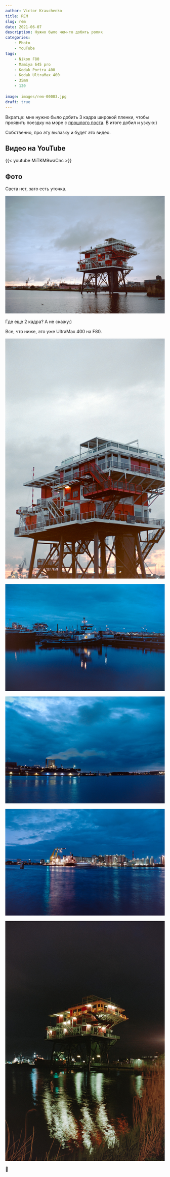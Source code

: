 ```yaml
---
author: Victor Kravchenko
title: REM
slug: rem
date: 2021-06-07
description: Нужно было чем-то добить ролик
categories:
    - Photo
    - YouTube
tags:
    - Nikon F80
    - Mamiya 645 pro
    - Kodak Portra 400
    - Kodak UltraMax 400
    - 35mm
    - 120

image: images/rem-00003.jpg
draft: true
---
```


Вкратце: мне нужно было добить 3 кадра широкой пленки, чтобы проявить поездку на море с [прошлого поста](https://www.snek.sh/p/zomer-zokat/). В итоге добил и узкую:)

Собственно, про эту вылазку и будет это видео.

## Видео на YouTube
{{< youtube MiTKM9waCnc >}}

## Фото

Света нет, зато есть уточка.

![](images/rem-00002.jpg)

Где еще 2 кадра? А не скажу:)

Все, что ниже, это уже UltraMax 400 на F80.

![](images/rem-00001.jpg)

![](images/rem-00004.jpg)

![](images/rem-00005.jpg)

![](images/rem-00006.jpg)

![Сам не ожидал, что получится:) @ 28mm](images/rem-00007.jpg)

🐍 